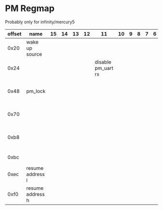# PM Regmap

Probably only for infinity/mercury5

| offset | name             | 15 | 14 | 13 | 12 | 11                 | 10 | 9 | 8 | 7 | 6 | 5 | 4             | 3               | 2                 | 1   | 0 | Notes                           |
|--------|------------------|----|----|----|----|--------------------|----|---|---|---|---|---|---------------|-----------------|-------------------|-----|---|---------------------------------|
| 0x20   | wake up source   |    |    |    |    |                    |    |   |   |   |   |   | rtc           |                 | wol               | sar |   |                                 |
| 0x24   |                  |    |    |    |    | disable pm_uart rx |    |   |   |   |   |   |               |                 |                   |     |   |                                 |
| 0x48   | pm_lock          |    |    |    |    |                    |    |   |   |   |   |   |               |                 |                   |     |   | write 0xbabe to unlock pm_gpio4 |
| 0x70   |                  |    |    |    |    |                    |    |   |   |   |   |   | ir in is gpio | isoen2gpio4?    | link wkint2gpio4? |     |   |                                 |
| 0xb8   |                  |    |    |    |    |                    |    |   |   |   |   |   |               |                 |                   |     |   | write 0x79 to trigger a reset   |
| 0xbc   |                  |    |    |    |    |                    |    |   |   |   |   |   |               | temp sensor en? |                   |     |   |                                 |
| 0xec   | resume address l |    |    |    |    |                    |    |   |   |   |   |   |               |                 |                   |     |   |                                 |
| 0xf0   | resume address h |    |    |    |    |                    |    |   |   |   |   |   |               |                 |                   |     |   |                                 |
